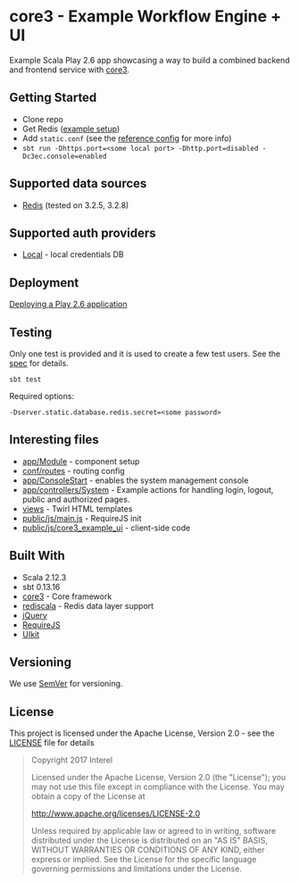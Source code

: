 # core3 - Example Workflow Engine + UI

Example Scala Play 2.6 app showcasing a way to build a combined backend and frontend service with [core3](https://github.com/Interel-Group/core3).

## Getting Started
* Clone repo
* Get Redis ([example setup](https://github.com/Interel-Group/core3/wiki/Example-Redis-Setup-(Ubuntu)))
* Add ```static.conf``` (see the [reference config](conf/static_ref.conf) for more info)
* ```sbt run -Dhttps.port=<some local port> -Dhttp.port=disabled -Dc3ec.console=enabled```

## Supported data sources
* [Redis](https://redis.io/) (tested on 3.2.5, 3.2.8)

## Supported auth providers
* [Local](https://github.com/Interel-Group/core3/wiki) - local credentials DB

## Deployment

[Deploying a Play 2.6 application](https://www.playframework.com/documentation/2.6.x/Production)

## Testing
Only one test is provided and it is used to create a few test users. See the [spec](test/core3_example_combined/test/ExampleInitSpec.scala) for details.

```
sbt test
```
Required options:
```
-Dserver.static.database.redis.secret=<some password>
```

## Interesting files
* [app/Module](app/Module.scala) - component setup
* [conf/routes](conf/routes) - routing config
* [app/ConsoleStart](app/ConsoleStart.scala) - enables the system management console
* [app/controllers/System](app/controllers/System.scala) - Example actions for handling login, logout, public and authorized pages.
* [views](app/views) - Twirl HTML templates
* [public/js/main.js](public/js/main.js) - RequireJS init
* [public/js/core3_example_ui](public/js/core3_example_ui) - client-side code

## Built With
* Scala 2.12.3
* sbt 0.13.16
* [core3](https://github.com/Interel-Group/core3) - Core framework
* [rediscala](https://github.com/etaty/rediscala) - Redis data layer support
* [jQuery](https://jquery.com/)
* [RequireJS](http://requirejs.org/)
* [UIkit](https://getuikit.com/)

## Versioning
We use [SemVer](http://semver.org/) for versioning.

## License
This project is licensed under the Apache License, Version 2.0 - see the [LICENSE](LICENSE) file for details

> Copyright 2017 Interel
>
> Licensed under the Apache License, Version 2.0 (the "License");
> you may not use this file except in compliance with the License.
> You may obtain a copy of the License at
>
> http://www.apache.org/licenses/LICENSE-2.0
>
> Unless required by applicable law or agreed to in writing, software
> distributed under the License is distributed on an "AS IS" BASIS,
> WITHOUT WARRANTIES OR CONDITIONS OF ANY KIND, either express or implied.
> See the License for the specific language governing permissions and
> limitations under the License.

